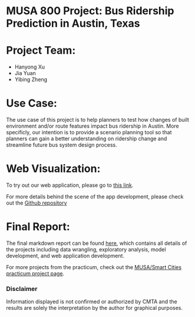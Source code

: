 # MUSA 800 Project: Bus Ridership Prediction in Austin, Texas

# Project Team:

* Hanyong Xu
* Jia Yuan
* Yibing Zheng

# Use Case:

The use case of this project is to help planners to test how changes of built environment and/or route features impact bus ridership in Austin. More specificly, our intention is to provide a scenario planning tool so that planners can gain a better understanding on ridership change and streamline future bus system design process.

# Web Visualization:

To try out our web application, please go to [this link](https://hanyongxu.com/rmd/austin/index.html).

For more details behind the scene of the app development, please check out the [Github repository](https://github.com/cathyxuhyx/MUSA801-Web-App)

# Final Report:

The final markdown report can be found [here](https://pennmusa.github.io/MUSA_801.io/project_17/index.html), which contains all details of the projects including data wrangling, exploratory analysis, model development, and web application development. 

For more projects from the practicum, check out the [MUSA/Smart Cities practicum project page](https://pennmusa.github.io/MUSA_801.io/).

### Disclaimer
Information displayed is not confirmed or authorized by CMTA and the results are solely the interpretation by the author for graphical purposes.
